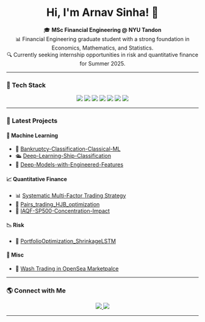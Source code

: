 <h1 align="center">Hi, I'm Arnav Sinha! 👋</h1>

<p align="center">
  🎓 <b>MSc Financial Engineering @ NYU Tandon</b> <br>
  📊 Financial Engineering graduate student with a strong foundation in Economics, Mathematics, and Statistics. <br>
  🔍 Currently seeking internship opportunities in risk and quantitative finance for Summer 2025. <br>
</p>

---

### 🚀 Tech Stack
<p align="center">
  <img src="https://img.shields.io/badge/Python-3776AB?style=for-the-badge&logo=python&logoColor=white"/>
  <img src="https://img.shields.io/badge/R-276DC3?style=for-the-badge&logo=r&logoColor=white"/>
  <img src="https://img.shields.io/badge/SQL-4479A1?style=for-the-badge&logo=postgresql&logoColor=white"/>
  <img src="https://img.shields.io/badge/Tableau-E97627?style=for-the-badge&logo=Tableau&logoColor=white"/>
  <img src="https://img.shields.io/badge/TensorFlow-FF6F00?style=for-the-badge&logo=tensorflow&logoColor=white"/>
  <img src="https://img.shields.io/badge/Scikit_Learn-F7931E?style=for-the-badge&logo=scikit-learn&logoColor=white"/>
  <img src="https://img.shields.io/badge/LaTeX-008080?style=for-the-badge&logo=latex&logoColor=white"/>
</p>

---

### 🚀 Latest Projects  

#### **🧠 Machine Learning**
- 🤖 [Bankruptcy-Classification-Classical-ML](https://github.com/2002arnavsinha/Bankruptcy-Classification-Classical-ML)  
- 🛳️ [Deep-Learning-Ship-Classification](https://github.com/2002arnavsinha/Deep-Learning-Ship-Classification)
- 🧬 [Deep-Models-with-Engineered-Features](https://github.com/2002arnavsinha/Deep-Models-with-Engineered-Features) 

#### **📈 Quantitative Finance**
- 📊 [Systematic Multi-Factor Trading Strategy](https://github.com/2002arnavsinha/Systematic-Multi-Factor-Trading-Strategy)
- 🔁 [Pairs_trading_HJB_optimization](https://github.com/2002arnavsinha/pairs_trading_HJB_optimization)
- 🧠 [IAQF-SP500-Concentration-Impact](https://github.com/2002arnavsinha/IAQF-SP500-Concentration-Impact)

#### **📉 Risk**  
- 🧮 [PortfolioOptimization_ShrinkageLSTM](https://github.com/2002arnavsinha/PortfolioOptimization_ShrinkageLSTM)

#### **🧪 Misc**  
- 🧼 [Wash Trading in OpenSea Marketpalce](https://github.com/2002arnavsinha/Quantifying_Wash_Trading)

---

### 🌎 Connect with Me
<p align="center">
  <a href="https://www.linkedin.com/in/arnav-sinha">
    <img src="https://img.shields.io/badge/LinkedIn-0A66C2?style=for-the-badge&logo=linkedin&logoColor=white"/>
  </a>
  <a href="mailto:as19390@nyu.edu">
    <img src="https://img.shields.io/badge/Email-D14836?style=for-the-badge&logo=gmail&logoColor=white"/>
  </a>
</p>

---

